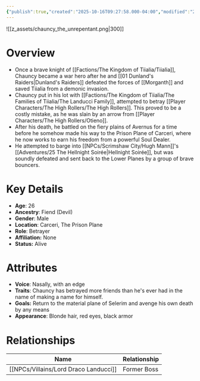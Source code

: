 ```yaml
---
{"publish":true,"created":"2025-10-16T09:27:58.000-04:00","modified":"2025-10-16T13:57:36.568-04:00","published":"2025-10-16T13:57:36.568-04:00","cssclasses":"","Age":"26","Ancestry":["Fiend (Devil)"],"Gender":"Male","Location":["Carceri, The Prison Plane"],"Role":["Betrayer"],"Affiliation":["None"],"Appearances":["[[Adventures/01 Dunland's Raiders\|Dunland's Raiders]]","[[00 The High Rollers Campaign|The High Rollers Campaign]]","[[25 The Hellnight Soirée|The Hellnight Soirée]]"],"Status":"Alive"}
---
```


![[z_assets/chauncy_the_unrepentant.png|300]]

# Overview
 - Once a brave knight of [[Factions/The Kingdom of Tiialia/Tiialia]], Chauncy became a war hero after he and [[01 Dunland's Raiders|Dunland's Raiders]] defeated the forces of [[Morganth]] and saved Tiialia from a demonic invasion.
 - Chauncy put in his lot with [[Factions/The Kingdom of Tiialia/The Families of Tiialia/The Landucci Family]], attempted to betray [[Player Characters/The High Rollers/The High Rollers]]. This proved to be a costly mistake, as he was slain by an arrow from [[Player Characters/The High Rollers/Otieno]].
 - After his death, he battled on the fiery plains of Avernus for a time before he somehow made his way to the Prison Plane of Carceri, where he now works to earn his freedom from a powerful Soul Dealer.
 - He attempted to barge into [[NPCs/Scrimshaw City/Hugh Mann]]'s [[Adventures/25 The Hellnight Soirée\|Hellnight Soirée]], but was soundly defeated and sent back to the Lower Planes by a group of brave bouncers.

# Key Details
- **Age**: 26
- **Ancestry**: Fiend (Devil)
- **Gender**: Male
- **Location**: Carceri, The Prison Plane
- **Role**: Betrayer
- **Affiliation:** None
- **Status:** Alive

# Attributes
- **Voice**: Nasally, with an edge
- **Traits**: Chauncy has betrayed more friends than he's ever had in the name of making a name for himself.
- **Goals:** Return to the material plane of Selerim and avenge his own death by any means
- **Appearance**: Blonde hair, red eyes, black armor

# Relationships

| Name                    | Relationship |
| ----------------------- | ------------ |
| [[NPCs/Villains/Lord Draco Landucci]] | Former Boss  |

